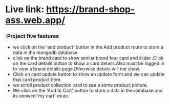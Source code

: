 # Live link: https://brand-shop-ass.web.app/

### :Project five features
- we click on the 'add product' button in the Add product route to store a data in the mongodb database.
- click on the brand card to show similar brand four card and slider .Click on the card details button to show a card details.Also must be logged in to view a brand details page.Otherwise details will not show.
- Click on card update button to show an update form and we can update that card product here.
- we scroll product collection card to see a some product picture.
- We click on the 'Add to Cart' button to store a data in the database and its showed 'my cart' route.